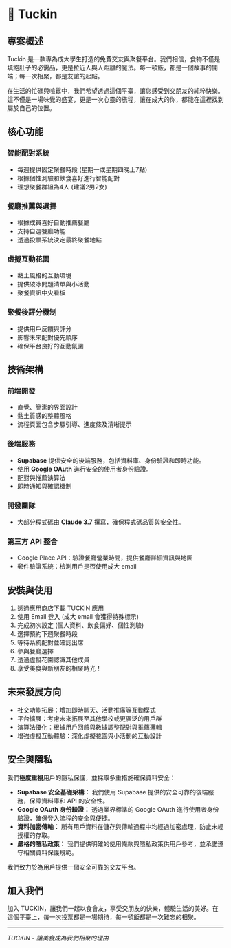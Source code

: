# 🍪 Tuckin 

## 專案概述

Tuckin 是一款專為成大學生打造的免費交友與聚餐平台。我們相信，食物不僅是填飽肚子的必需品，更是拉近人與人距離的魔法。每一頓飯，都是一個故事的開端；每一次相聚，都是友誼的起點。

在生活的忙碌與喧囂中，我們希望透過這個平臺，讓您感受到交朋友的純粹快樂。這不僅是一場味覺的盛宴，更是一次心靈的旅程，讓在成大的你，都能在這裡找到屬於自己的位置。

## 核心功能

### 智能配對系統
- 每週提供固定聚餐時段 (星期一或星期四晚上7點)
- 根據個性測驗和飲食喜好進行智能配對
- 理想聚餐群組為4人 (建議2男2女)

### 餐廳推薦與選擇
- 根據成員喜好自動推薦餐廳
- 支持自選餐廳功能
- 透過投票系統決定最終聚餐地點

### 虛擬互動花園
- 黏土風格的互動環境
- 提供破冰問題清單與小活動
- 聚餐資訊中央看板

### 聚餐後評分機制
- 提供用戶反饋與評分
- 影響未來配對優先順序
- 確保平台良好的互動氛圍

## 技術架構

### 前端開發
- 直覺、簡潔的界面設計
- 黏土質感的整體風格
- 流程頁面包含步驟引導、進度條及清晰提示

### 後端服務
- **Supabase** 提供安全的後端服務，包括資料庫、身份驗證和即時功能。
- 使用 **Google OAuth** 進行安全的使用者身份驗證。
- 配對與推薦演算法
- 即時通知與確認機制

### 開發團隊
- 大部分程式碼由 **Claude 3.7** 撰寫，確保程式碼品質與安全性。

### 第三方 API 整合
- Google Place API：驗證餐廳營業時間，提供餐廳詳細資訊與地圖
- 郵件驗證系統：檢測用戶是否使用成大 email

## 安裝與使用

1. 透過應用商店下載 TUCKIN 應用
2. 使用 Email 登入 (成大 email 會獲得特殊標示)
3. 完成初次設定 (個人資料、飲食偏好、個性測驗)
4. 選擇預約下週聚餐時段
5. 等待系統配對並確認出席
6. 參與餐廳選擇
7. 透過虛擬花園認識其他成員
8. 享受美食與新朋友的相聚時光！

## 未來發展方向

- 社交功能拓展：增加即時聊天、活動推廣等互動模式
- 平台擴展：考慮未來拓展至其他學校或更廣泛的用戶群
- 演算法優化：根據用戶回饋與數據調整配對與推薦邏輯
- 增強虛擬互動體驗：深化虛擬花園與小活動的互動設計

## 安全與隱私

我們**極度重視**用戶的隱私保護，並採取多重措施確保資料安全：

- **Supabase 安全基礎架構：** 我們使用 Supabase 提供的安全可靠的後端服務，保障資料庫和 API 的安全性。
- **Google OAuth 身份驗證：**  透過業界標準的 Google OAuth 進行使用者身份驗證，確保登入流程的安全與便捷。
- **資料加密傳輸：** 所有用戶資料在儲存與傳輸過程中均經過加密處理，防止未經授權的存取。
- **嚴格的隱私政策：** 我們提供明確的使用條款與隱私政策供用戶參考，並承諾遵守相關資料保護規範。

我們致力於為用戶提供一個安全可靠的交友平台。

## 加入我們

加入 TUCKIN，讓我們一起以食會友，享受交朋友的快樂，體驗生活的美好。在這個平臺上，每一次投票都是一場期待，每一頓飯都是一次難忘的相聚。

---

*TUCKIN - 讓美食成為我們相聚的理由*
